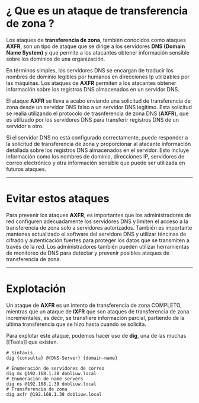 # ¿ Que es un **ataque de transferencia de zona** ? 

Los ataques de **transferencia de zona**, también conocidos como ataques **AXFR**, son un tipo de ataque que se dirige a los servidores **DNS (Domain Name System)** y que permite a los atacantes obtener información sensible sobre los dominios de una organización. 

En términos simples, los servidores DNS se encargan de traducir los nombres de dominio legibles por humanos en direcciones Ip utilizables por las máquinas. Los ataques de **AXFR** permiten a los atacantes obtener información sobre los registros DNS almacenados en un servidor DNS. 

El ataque **AXFR** se lleva a acabo enviando una solicitud de transferencia de zona desde un servidor DNS falso a un servidor DNS legítimo. Esta solicitud se realia utilizando el protocolo de trasnferencia de zona DNS (**AXFR**), que es utilizado por los servidores DNS para transferir registros DNS de un servidor a otro. 

Si el servidor DNS no está configurado correctamente, puede responder a la solicitud de transferencia de zona y proporcionar al atacante información detallada sobre los registros DNS almacenados en el servidor. Esto incluye información como los nombres de dominio, direcciones IP, servidores de correo electrónico y otra información sensible que puede ser utilizada en futuros ataques. 

---

# Evitar estos ataques 

Para prevenir los ataques **AXFR**, es importantes que los administradores de red configuren adecuadamente los servidores DNS y limiten el acceso a la transferencia de zona solo a servidores autorizados. También es importante mantenes actualizado el software del servidore DNS y utilizar téncinas de cifrado y autenticación fuertes para proteger los datos que se transmiten a través de la red. Los administradores también pueden utilizar herramientas de monitoreo de DNS para detectar y prevenir posibles ataques de transferencia de zona. 

---

# Explotación 

Un ataque de **AXFR** es un intento de transferencia de zona COMPLETO, mientras que un ataque de **IXFR** que son ataques de transferencia de zona incrementales, es decir, se transfiere información parcial, partiendo de la ultima transferencia que se hizo hasta cuando se solicita. 

Para explotar este ataque, podemos hacer uso de **dig**, una de las muchas [[Tools]] que existen.

```shell
# Sintaxis 
dig {consulta} @{DNS-Server} {domain-name}

# Enumeración de servidores de correo 
dig mx @192.168.1.38 dobliuw.local
# Enumeración de name servers 
dig ns @192.168.1.38 dobliuw.local
# Transferencia de zona 
dig axfr @192.168.1.38 dobliuw.local
```